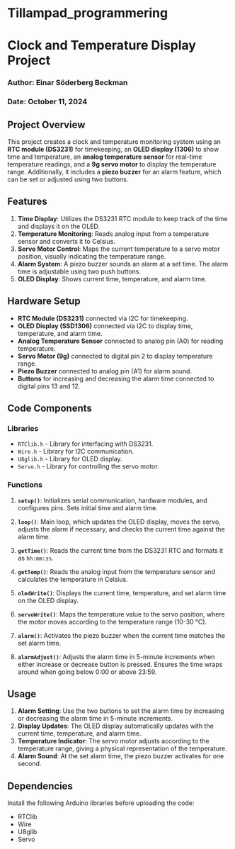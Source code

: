 # Tillampad_programmering
# Clock and Temperature Display Project

### Author: Einar Söderberg Beckman  
### Date: October 11, 2024

## Project Overview

This project creates a clock and temperature monitoring system using an **RTC module (DS3231)** for timekeeping, an **OLED display (1306)** to show time and temperature, an **analog temperature sensor** for real-time temperature readings, and a **9g servo motor** to display the temperature range. Additionally, it includes a **piezo buzzer** for an alarm feature, which can be set or adjusted using two buttons.

## Features

1. **Time Display**: Utilizes the DS3231 RTC module to keep track of the time and displays it on the OLED.
2. **Temperature Monitoring**: Reads analog input from a temperature sensor and converts it to Celsius.
3. **Servo Motor Control**: Maps the current temperature to a servo motor position, visually indicating the temperature range.
4. **Alarm System**: A piezo buzzer sounds an alarm at a set time. The alarm time is adjustable using two push buttons.
5. **OLED Display**: Shows current time, temperature, and alarm time.

## Hardware Setup

- **RTC Module (DS3231)** connected via I2C for timekeeping.
- **OLED Display (SSD1306)** connected via I2C to display time, temperature, and alarm time.
- **Analog Temperature Sensor** connected to analog pin (A0) for reading temperature.
- **Servo Motor (9g)** connected to digital pin 2 to display temperature range.
- **Piezo Buzzer** connected to analog pin (A1) for alarm sound.
- **Buttons** for increasing and decreasing the alarm time connected to digital pins 13 and 12.

## Code Components

### Libraries

- `RTClib.h` - Library for interfacing with DS3231.
- `Wire.h` - Library for I2C communication.
- `U8glib.h` - Library for OLED display.
- `Servo.h` - Library for controlling the servo motor.

### Functions

1. **`setup()`**: Initializes serial communication, hardware modules, and configures pins. Sets initial time and alarm time.
  
2. **`loop()`**: Main loop, which updates the OLED display, moves the servo, adjusts the alarm if necessary, and checks the current time against the alarm time.

3. **`getTime()`**: Reads the current time from the DS3231 RTC and formats it as `hh:mm:ss`.

4. **`getTemp()`**: Reads the analog input from the temperature sensor and calculates the temperature in Celsius.

5. **`oledWrite()`**: Displays the current time, temperature, and set alarm time on the OLED display.

6. **`servoWrite()`**: Maps the temperature value to the servo position, where the motor moves according to the temperature range (10-30 °C).

7. **`alarm()`**: Activates the piezo buzzer when the current time matches the set alarm time.

8. **`alarmAdjust()`**: Adjusts the alarm time in 5-minute increments when either increase or decrease button is pressed. Ensures the time wraps around when going below 0:00 or above 23:59.

## Usage

1. **Alarm Setting**: Use the two buttons to set the alarm time by increasing or decreasing the alarm time in 5-minute increments.
2. **Display Updates**: The OLED display automatically updates with the current time, temperature, and alarm time.
3. **Temperature Indicator**: The servo motor adjusts according to the temperature range, giving a physical representation of the temperature.
4. **Alarm Sound**: At the set alarm time, the piezo buzzer activates for one second.

## Dependencies

Install the following Arduino libraries before uploading the code:

- RTClib
- Wire
- U8glib
- Servo